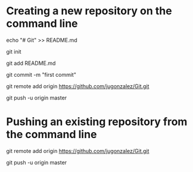
Creating a new repository on the command line
======
echo "# Git" >> README.md

git init

git add README.md

git commit -m "first commit"

git remote add origin https://github.com/jugonzalez/Git.git

git push -u origin master


Pushing an existing repository from the command line
======

git remote add origin https://github.com/jugonzalez/Git.git

git push -u origin master
